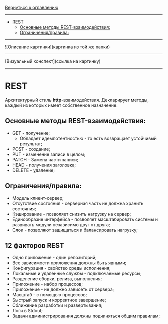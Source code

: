 [Вернуться к оглавлению](https://github.com/engine-it-in/different-level-task/blob/main/README.md)
***
* [REST](#rest)
  * [Основные методы REST-взаимодействия:](#основные-методы-rest-взаимодействия-)
  * [Ограничения/правила:](#ограниченияправила-)
***
![Описание картинки](картинка из той же папки)
***
[Визуальный конспект](ссылка на картинку)
***

# REST

Архитектурный стиль **http**-взаимодействия.
Декларирует методы, каждый из которых имеет собственное назначение.

## Основные методы REST-взаимодействия:

* GET - получение;
  * Обладает идемпотентностью - то есть возвращает устойчивый результат;
* POST - создание;
* PUT - изменение записи в целом;
* PATCH - Замена части записи;
* HEAD - получения заголовка;
* DELETE - удаление;

## Ограничения/правила:

* Модель клиент-сервер;
* Отсутствие состояния - серверная часть не должна хранить состояния;
* Кэширование - позволяет снизить нагрузку на сервер;
* Единообразие интерфейса - позволяет масштабировать системы и развивать модули независимо друг от друга;
* Слои - позволяют защищаться и балансировать нагрузку;

## 12 факторов REST

* Одно приложение - один репозиторий;
* Все зависимости приложения должны быть явными;
* Конфигурация - свойство среды исполнения;
* Локальные и удаленные службы - подключаемые ресурсы;
* Разделение сборки, релиза, выполнения;
* Приложение - набор процессов;
* Приложение - не должно зависеть от сервера;
* Масштаб - с помощью процессов;
* Быстрый запуск и корректное завершение;
* Сближение разработки и развертывания;
* Логи в Stdout;
* Задачи администрирования должны подчиняться общим правилам;